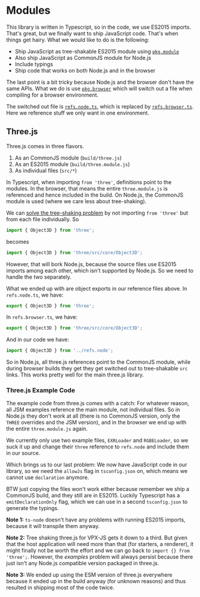 # Modules

This library is written in Typescript, so in the code, we use ES2015 imports.
That's great, but we finally want to ship JavaScript code. That's when things
get hairy. What we would like to do is the following: 

- Ship JavaScript as tree-shakable ES2015 module using [`pkg.module`](https://github.com/rollup/rollup/wiki/pkg.module)
- Also ship JavaScript as CommonJS module for Node.js
- Include typings
- Ship code that works on both Node.js and in the browser

The last point is a bit tricky because Node.js and the browser don't have the
same APIs. What we do is use [`pkg.browser`](https://docs.npmjs.com/files/package.json#browser)
which will switch out a file when compiling for a browser environment.

The switched out file is [`refs.node.ts`](refs.node.ts), which is replaced by 
[`refs.browser.ts`](refs.browser.ts). Here we reference stuff we only want in 
one environment.

## Three.js

Three.js comes in three flavors.

1. As an CommonJS module (`build/three.js`)
2. As an ES2015 module (`build/three.module.js`)
3. As individual files (`src/*`)

In Typescript, when importing `from 'three'`, definitions point to the modules.
In the browser, that means the entire `three.module.js` is referenced and hence
included in the build. On Node.js, the CommonJS module is used (where we care less 
about tree-shaking).

We can [solve the tree-shaking problem](https://github.com/mrdoob/three.js/issues/9403)
by not importing `from 'three'` but from each file individually. So

```ts
import { Object3D } from 'three'; 
```
becomes
```ts
import { Object3D } from 'three/src/core/Object3D';
```

However, that will bork Node.js, because the source files use ES2015 imports
among each other, which isn't supported by Node.js. So we need to handle the two
separately.

What we ended up with are object exports in our reference files above. In
`refs.node.ts`, we have:

```ts
export { Object3D } from 'three';
```

In `refs.browser.ts`, we have:
```ts
export { Object3D } from 'three/src/core/Object3D';
```

And in our code we have:

```ts
import { Object3D } from '../refs.node';
```

So in Node.js, all three.js references point to the CommonJS module, while 
during browser builds they get they get switched out to tree-shakable `src` 
links. This works pretty well for the main three.js library.

### Three.js Example Code

The example code from three.js comes with a catch: For whatever reason, all
JSM examples reference the main module, not individual files. So in Node.js they 
don't work at all (there is no CommonJS version, only the `THREE` overrides and
the JSM version), and in the browser we end up with the entire `three.module.js`
again.

We currently only use two example files, `EXRLoader` and `RGBELoader`, so we
suck it up and change their `three` reference to `refs.node` and include them in
our source.

Which brings us to our last problem: We now have JavaScript code in our library,
so we need the `allowJs` flag in `tsconfig.json` on, which means we cannot use
`declaration` anymore.

BTW just copying the files won't work either because remember we ship a CommonJS
build, and they still are in ES2015. Luckily Typescript has a `emitDeclarationOnly`
flag, which we can use in a second `tsconfig.json` to generate the typings.

**Note 1:** `ts-node` doesn't have any problems with running ES2015 imports, 
because it will transpile them anyway.

**Note 2:** Tree shaking three.js for VPX-JS gets it down to a third. But given
that the host application will need more than that (for starters, a renderer),
it might finally not be worth the effort and we can go back to 
`import {} from 'three';`. However, the *examples* problem will always persist
because there just isn't any Node.js compatible version packaged in three.js.

**Note 3:** We ended up using the ESM version of three.js everywhere because it
ended up in the build anyway (for unknown reasons) and thus resulted in shipping
most of the code twice.
